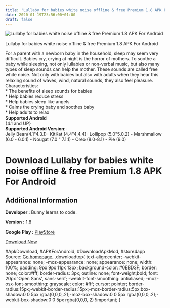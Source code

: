 ```yaml
---
title: 'Lullaby for babies white noise offline & free Premium 1.8 APK For Android'
date: 2020-01-19T23:56:00+01:00
draft: false
---
```


![Lullaby for babies white noise offline & free Premium 1.8 APK For Android](https://i0.wp.com/apkhome.net/wp-content/uploads/2020/01/Lullaby-for-babies-white-noise-offline-free-Premium-1.8.png "Lullaby for babies white noise offline & free Premium 1.8 APK For Android")

  

Lullaby for babies white noise offline & free Premium 1.8 APK For Android

For a parent with a newborn baby in the household, sleep may seem very difficult. Babies cry, crying at night is the horror of mothers. To soothe a baby while sleeping, not only lullabies or non-verbal music, but also many types of sleep sounds can help the mother. These sounds are called free white noise. Not only with babies but also with adults when they hear this relaxing sound of waves, wind, natural sounds, they also feel pleasure.  
Characteristics:  
\* The benefits of sleep sounds for babies  
\* Help babies reduce stress  
\* Help babies sleep like angels  
\* Calms the crying baby and soothes baby  
\* Help adults to relax  
**Supported Android**  
{4.1 and UP}  
**Supported Android Version**:-  
Jelly Bean(4.1"4.3.1)- KitKat (4.4"4.4.4)- Lollipop (5.0"5.0.2) - Marshmallow (6.0 - 6.0.1) - Nougat (7.0 " 7.1.1) - Oreo (8.0-8.1) - Pie (9.0)

Download Lullaby for babies white noise offline & free Premium 1.8 APK For Android
==================================================================================

Additional Information
----------------------

**Developer :** Bunny learns to code.

**Version :** 1.8

**Google Play :** [PlayStore](https://play.google.com/store/apps/details?id=sleep.babies.lullabyforbabies)

  

[Download Now](https://store4app.co/post/lullaby-for-babies-white-noise-offline-amp-free-premium-1-8-apk-for-android_1579457273)

  
#ApkDownload, #APKForAndroid, #DownloadApkMod, #store4app  
Source: [Go homepage.](https://store4app.co/post/lullaby-for-babies-white-noise-offline-amp-free-premium-1-8-apk-for-android_1579457273) .downloadtop{ text-align:center; -webkit-appearance: none; -moz-appearance: none; appearance: none; width: 100%; padding: 9px 9px 11px 13px; background-color: #0EBD3F; border: none; color:#fff; border-radius: 3px; outline: none; font-weight;bold; font: 20px 'Open Sans', sans-serif; -webkit-font-smoothing: antialiased; -moz-osx-font-smoothing: grayscale; color: #fff; cursor: pointer; border-radius:15px;-webkit-border-radius:15px;-moz-border-radius:5px;box-shadow:0 0 5px rgba(0,0,0,.2);-moz-box-shadow:0 0 5px rgba(0,0,0,.2);-webkit-box-shadow:0 0 5px rgba(0,0,0,.2) !important; }